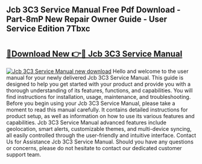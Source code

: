 ## Jcb 3C3 Service Manual Free Pdf Download - Part-8mP New Repair Owner Guide - User Service Edition 7Tbxc

# <h2><a href="http://bc78845.oget.top/?id=Jcb+3C3+Service+Manual">🔗Download New 👉🔴 Jcb 3C3 Service Manual</a></h2>

[![Jcb 3C3 Service Manual new download](https://i.imgur.com/5g1atiW.png)](http://bc78845.oget.top/?id=Jcb+3C3+Service+Manual)
Hello and welcome to the user manual for your newly delivered Jcb 3C3 Service Manual. This guide is designed to help you get started with your product and provide you with a thorough understanding of its features, functions, and capabilities. You will find instructions for installation, usage, maintenance, and troubleshooting. Before you begin using your Jcb 3C3 Service Manual, please take a moment to read this manual carefully. It contains detailed instructions for product setup, as well as information on how to use its various features and capabilities. Jcb 3C3 Service Manual advanced features include geolocation, smart alerts, customizable themes, and multi-device syncing, all easily controlled through the user-friendly and intuitive interface. Contact Us for Assistance Jcb 3C3 Service Manual. Should you have any questions or concerns, please do not hesitate to contact our dedicated customer support team.
